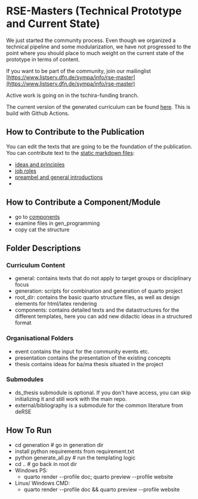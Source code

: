 # RSE-Masters (Technical Prototype and Current State)

We just started the community process. Even though we organized a technical pipeline and some modularization, we have not progressed to the point where you should place to much weight on the current state of the prototype in terms of content. 

If you want to be part of the community, join our mailinglist [https://www.listserv.dfn.de/sympa/info/rse-master](https://www.listserv.dfn.de/sympa/info/rse-master)

Active work is going on in the tschira-funding branch. 

The current version of the generated curriculum can be found [here](https://the-teachingrse-project.github.io/RSE-Masters/). This is build with Github Actions.

## How to Contribute to the Publication

You can edit the texts that are going to be the foundation of the publication. You can contribute text to the [static markdown files](https://github.com/the-teachingRSE-project/RSE-Masters/tree/main/general):

- [ideas and principles](https://github.com/the-teachingRSE-project/RSE-Masters/blob/main/general/ideas.qmd)
- [job roles](https://github.com/the-teachingRSE-project/RSE-Masters/blob/main/general/job_roles.qmd)
- [preambel and general introductions](https://github.com/the-teachingRSE-project/RSE-Masters/blob/main/general/preambel_general.qmd)
- 



## How to Contribute a Component/Module

- go to [components](https://github.com/the-teachingRSE-project/RSE-Masters/tree/main/components) 
- examine files in gen_programming 
- copy cat the structure

## Folder Descriptions

### Curriculum Content

- general: contains texts that do not apply to target groups or disciplinary focus
- generation: scripts for combination and generation of quarto project
- root_dir: contains the basic quarto structure files, as well as design elements for html/latex rendering
- components: contains detailed texts and the datastructures for the different templates, here you can add new didactic ideas in a structured format

### Organisational Folders

- event contains the input for the community events etc.
- presentation contains the presentation of the existing concepts
- thesis contains ideas for ba/ma thesis situated in the project


### Submodules

- ds_thesis submodule is optional. If you don't have access, you can skip initializing it and still work with the main repo.
- external/bibliography is a submodule for the common literature from deRSE


## How To Run

- cd generation # go in generation dir
- install python requirements from requirement.txt
- python generate_all.py # run the templating logic
- cd .. # go back in root dir
- Windows PS:
  - quarto render --profile doc; quarto preview --profile website
- Linux/ Windows CMD:
  - quarto render --profile doc && quarto preview --profile website
